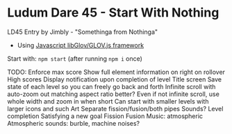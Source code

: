 Ludum Dare 45 - Start With Nothing
============================

LD45 Entry by Jimbly - "Somethinga from Nothinga"

* Using [Javascript libGlov/GLOV.js framework](https://github.com/Jimbly/glovjs)

Start with: `npm start` (after running `npm i` once)

TODO:
  Enforce max score
  Show full element information on right on rollover
  High scores
  Display notification upon completion of level
  Title screen
  Save state of each level so you can freely go back and forth
  Infinite scroll with auto-zoom out matching aspect ratio better?
    Even if not infinite scroll, use whole width and zoom in when short
    Can start with smaller levels with larger icons and such
  Art
    Separate fission/fusion/both pipes
  Sounds?
    Level completion
    Satisfying a new goal
    Fission
    Fusion
  Music: atmospheric
  Atmospheric sounds:
    burble, machine noises?
